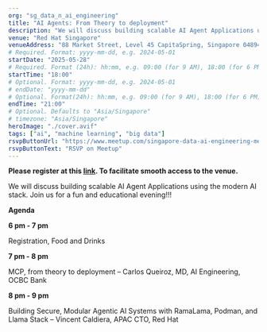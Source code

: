 ```yaml
---
org: "sg_data_n_ai_engineering"
title: "AI Agents: From Theory to deployment"
description: "We will discuss building scalable AI Agent Applications using the modern AI stack. Join us for a fun and educational evening!!!"
venue: "Red Hat Singapore"
venueAddress: "88 Market Street, Level 45 CapitaSpring, Singapore 048948"
# Required. Format: yyyy-mm-dd, e.g. 2024-05-01
startDate: "2025-05-28"
# Required. Format (24h): hh:mm, e.g. 09:00 (for 9 AM), 18:00 (for 6 PM) 
startTime: "18:00"
# Optional. Format: yyyy-mm-dd, e.g. 2024-05-01
# endDate: "yyyy-mm-dd"
# Optional. Format(24h): hh:mm, e.g. 09:00 (for 9 AM), 18:00 (for 6 PM) 
endTime: "21:00"
# Optional. Defaults to "Asia/Singapore"
# timezone: "Asia/Singapore"
heroImage: "./cover.avif"
tags: ["ai", "machine learning", "big data"]
rsvpButtonUrl: "https://www.meetup.com/singapore-data-ai-engineering-meetup/events/307503531"
rsvpButtonText: "RSVP on Meetup"
---
```


**Please register at this [link](https://events.redhat.com/profile/form/index.cfm?PKformID=0x1436401abcd). To facilitate smooth access to the venue.**

We will discuss building scalable AI Agent Applications using the modern AI stack.
Join us for a fun and educational evening!!!

**Agenda**

**6 pm - 7 pm**

Registration, Food and Drinks

**7 pm - 8 pm**

MCP, from theory to deployment – Carlos Queiroz, MD, AI Engineering, OCBC Bank

**8 pm - 9 pm**

Building Secure, Modular Agentic AI Systems with RamaLama, Podman, and Llama Stack – Vincent Caldiera, APAC CTO, Red Hat


